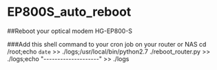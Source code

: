 # EP800S_auto_reboot
##Reboot your optical modem HG-EP800-S

###Add this shell command to your cron job on your router or NAS
cd /root;echo `date` >> ./logs;/usr/local/bin/python2.7 ./reboot_router.py >> ./logs;echo "--------------------" >> ./logs
